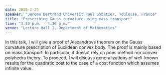 ```yaml
---
date: 2015-2-25
speaker: "Jerome Bertrand Universit Paul Sabatier, Toulouse, France"
title: "Prescribing Gauss curvature using mass transport"
time: "3:30 p.m. - 4:30 p.m."
venue: "Lecture Hall I, Department of Mathematics"
---
```

In this talk, I will give a proof of Alexandrovs theorem on the Gauss
curvature prescription of Euclidean convex body. The proof is mainly based
on mass transport. In particular, it doesnt rely on pdes method nor
convex polyhedra theory. To proceed, I will discuss generalizations of
well-known results for the quadratic cost to the case of a cost function
which assumes infinite value.
